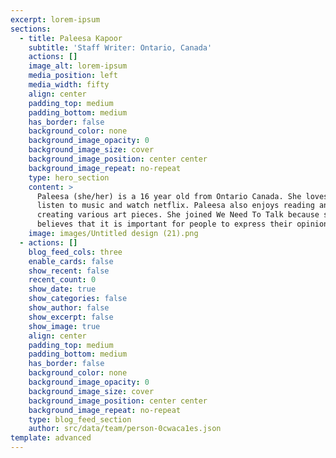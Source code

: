 ```yaml
---
excerpt: lorem-ipsum
sections:
  - title: Paleesa Kapoor
    subtitle: 'Staff Writer: Ontario, Canada'
    actions: []
    image_alt: lorem-ipsum
    media_position: left
    media_width: fifty
    align: center
    padding_top: medium
    padding_bottom: medium
    has_border: false
    background_color: none
    background_image_opacity: 0
    background_image_size: cover
    background_image_position: center center
    background_image_repeat: no-repeat
    type: hero_section
    content: >
      Paleesa (she/her) is a 16 year old from Ontario Canada. She loves to draw,
      listen to music and watch netflix. Paleesa also enjoys reading and
      creating various art pieces. She joined We Need To Talk because she
      believes that it is important for people to express their opinions.
    image: images/Untitled design (21).png
  - actions: []
    blog_feed_cols: three
    enable_cards: false
    show_recent: false
    recent_count: 0
    show_date: true
    show_categories: false
    show_author: false
    show_excerpt: false
    show_image: true
    align: center
    padding_top: medium
    padding_bottom: medium
    has_border: false
    background_color: none
    background_image_opacity: 0
    background_image_size: cover
    background_image_position: center center
    background_image_repeat: no-repeat
    type: blog_feed_section
    author: src/data/team/person-0cwaca1es.json
template: advanced
---
```

